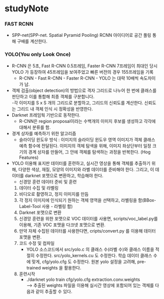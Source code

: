 # studyNote

### FAST RCNN
- SPP-net(SPP-net. Spatial Pyramid Pooling) RCNN 아이디어로 공간 풀링 통해 구배를 계산한다.

### YOLO(You only Look Once)
- R-CNN 은 5초, Fast R-CNN 0.5프레임, Faster R-CNN 7프레임이 최대인 당시 YOLO 가 등장하여 45프레임을 보여주었고 빠른 버전의 경우 155프레임을 기록 <br>
    - R-CNN - Fast R-CNN - Faster R-CNN - YOLO 는 대략 10배씩 속도차이가 남.
- 객체 검출(object detection)의 방법으로 격자 그리드로 나누어 한 번에 클래스를 판단하고 이를 통합해 최종 객체를 구분합니다.  <br>
-각 이미지를 S x S 개의 그리드로 분할하고, 그리드의 신뢰도를 계산한다. 신뢰도는 그리드 내 객체 인식 시 정확성을 반영한다. <br>
- Darknet 프레임웍 기반으로 동작한다. <br>
    - R-CNN은 region proposal이라는 수백개의 이미지 후보를 생성하고 각각에 대해서 분류를 함.
- 경계 상자를 예측하기 위한 알고리즘
    - 슬라이딩 윈도우 방식 : 이미지의 슬라이딩 윈도우 영역 이미지가 객체 클래스 예측 함수에 전달된다. 이미지의 객체 탐색을 위해, 이미지 좌상단부터 일정 크기의 경계 상자를 만들어, 그 안에 객체를 탐색하는 과정을 반복한다. (Hog Features)
- YOLO 이용해 표지판 데이터를 훈련하고, 실시간 영상을 통해 객체를 추출하기 위해, 다양한 색상, 재질, 모양의 이미지와 라벨 데이터를 준비해야 한다. 그리고, 이 데이터를 darknet 포맷으로 변환하고, 학습해야 한다.
    - 신경망 훈련 데이터 준비 및 훈련
    1) 데이터 수집 및 라벨링
    2) 비디오로 촬영하고, 정지 이미지를 만듬
    3) 각 정지 이미지에 인식되기 원하는 객체 영역을 선택하고, 라벨링을 함(BBox-Label-Tool 사용 - 라벨링 
    함)
    4) Darknet 포맷으로 변환
    5) 신경망 훈련을 위한 포맷으로 VOC 데이터를 사용면, scripts/voc_label.py를 이용해, 기존 VOC 포맷을 다크넷 포맷으로 변환.
    6) 만약 자체 수집된 데이터를 사용한다면, cripts/convert.py 를 이용해 데이터 포맷을 변환.
    7) 코드 수정 및 컴파일
        - YOLO 소스코드에서 src/yolo.c 의 클래스 수(라벨 수)와 클래스 이름을 적절히 수정한다. src/yolo_kernels.cu 도 수정한다. 학습 데이터 클래스 수에 맞게, cfg/yolo.cfg 도 수정한다. 원본 yolo 설정을 고려해, pre-trained weights 을 활용한다.
    8) 훈련시작
        - ./darknet yolo train cfg/yolo.cfg extraction.conv.weights
    <br>--> 추출된 weights 파일을 이용해 실시간 영상에 포함되어 있는 객체를 다음과 같이 추출할 수 있다. 



